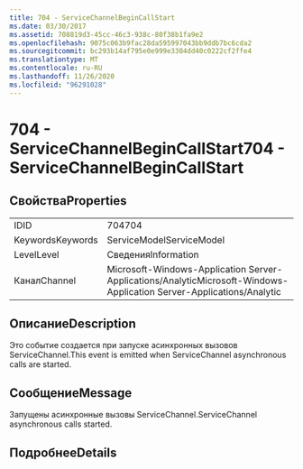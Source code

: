 ```yaml
---
title: 704 - ServiceChannelBeginCallStart
ms.date: 03/30/2017
ms.assetid: 708819d3-45cc-46c3-938c-80f38b1fa9e2
ms.openlocfilehash: 9075c063b9fac28da595997043bb9ddb7bc6cda2
ms.sourcegitcommit: bc293b14af795e0e999e3304dd40c0222cf2ffe4
ms.translationtype: MT
ms.contentlocale: ru-RU
ms.lasthandoff: 11/26/2020
ms.locfileid: "96291028"
---
```

# <a name="704---servicechannelbegincallstart"></a><span data-ttu-id="c6711-102">704 - ServiceChannelBeginCallStart</span><span class="sxs-lookup"><span data-stu-id="c6711-102">704 - ServiceChannelBeginCallStart</span></span>

## <a name="properties"></a><span data-ttu-id="c6711-103">Свойства</span><span class="sxs-lookup"><span data-stu-id="c6711-103">Properties</span></span>  
  
|||  
|-|-|  
|<span data-ttu-id="c6711-104">ID</span><span class="sxs-lookup"><span data-stu-id="c6711-104">ID</span></span>|<span data-ttu-id="c6711-105">704</span><span class="sxs-lookup"><span data-stu-id="c6711-105">704</span></span>|  
|<span data-ttu-id="c6711-106">Keywords</span><span class="sxs-lookup"><span data-stu-id="c6711-106">Keywords</span></span>|<span data-ttu-id="c6711-107">ServiceModel</span><span class="sxs-lookup"><span data-stu-id="c6711-107">ServiceModel</span></span>|  
|<span data-ttu-id="c6711-108">Level</span><span class="sxs-lookup"><span data-stu-id="c6711-108">Level</span></span>|<span data-ttu-id="c6711-109">Сведения</span><span class="sxs-lookup"><span data-stu-id="c6711-109">Information</span></span>|  
|<span data-ttu-id="c6711-110">Канал</span><span class="sxs-lookup"><span data-stu-id="c6711-110">Channel</span></span>|<span data-ttu-id="c6711-111">Microsoft-Windows-Application Server-Applications/Analytic</span><span class="sxs-lookup"><span data-stu-id="c6711-111">Microsoft-Windows-Application Server-Applications/Analytic</span></span>|  
  
## <a name="description"></a><span data-ttu-id="c6711-112">Описание</span><span class="sxs-lookup"><span data-stu-id="c6711-112">Description</span></span>  

 <span data-ttu-id="c6711-113">Это событие создается при запуске асинхронных вызовов ServiceChannel.</span><span class="sxs-lookup"><span data-stu-id="c6711-113">This event is emitted when ServiceChannel asynchronous calls are started.</span></span>  
  
## <a name="message"></a><span data-ttu-id="c6711-114">Сообщение</span><span class="sxs-lookup"><span data-stu-id="c6711-114">Message</span></span>  

 <span data-ttu-id="c6711-115">Запущены асинхронные вызовы ServiceChannel.</span><span class="sxs-lookup"><span data-stu-id="c6711-115">ServiceChannel asynchronous calls started.</span></span>  
  
## <a name="details"></a><span data-ttu-id="c6711-116">Подробнее</span><span class="sxs-lookup"><span data-stu-id="c6711-116">Details</span></span>

